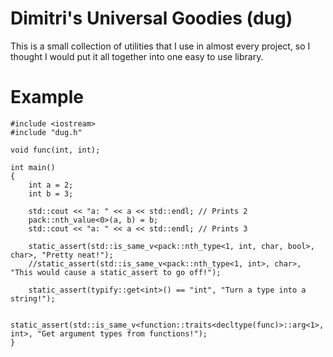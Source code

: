 # Dimitri's Universal Goodies (dug)
This is a small collection of utilities that I use in almost every project, so I thought I would put it all together into one easy to use library.

# Example

```
#include <iostream>
#include "dug.h"

void func(int, int);

int main()
{
    int a = 2;
    int b = 3;

    std::cout << "a: " << a << std::endl; // Prints 2
    pack::nth_value<0>(a, b) = b;
    std::cout << "a: " << a << std::endl; // Prints 3

    static_assert(std::is_same_v<pack::nth_type<1, int, char, bool>, char>, "Pretty neat!");
    //static_assert(std::is_same_v<pack::nth_type<1, int>, char>, "This would cause a static_assert to go off!");

    static_assert(typify::get<int>() == "int", "Turn a type into a string!");
    
    static_assert(std::is_same_v<function::traits<decltype(func)>::arg<1>, int>, "Get argument types from functions!");
}
```